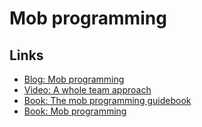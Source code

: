 # Mob programming




## Links

- [Blog: Mob programming](http://mobprogramming.org/)
- [Video: A whole team approach](https://youtu.be/SHOVVnRB4h0)
- [Book: The mob programming guidebook](http://www.mobprogrammingguidebook.com/)
- [Book: Mob programming](https://leanpub.com/mobprogramming)
